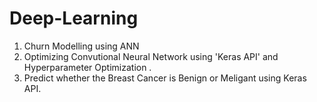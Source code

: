 # Deep-Learning
1. Churn Modelling using ANN
2. Optimizing Convutional Neural Network using 'Keras API' and Hyperparameter Optimization .
3. Predict whether the  Breast Cancer is Benign or Meligant using Keras API.
